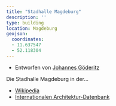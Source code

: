 ```yaml
---
title: "Stadhalle Magdeburg"
description: ''
type: building
location: Magdeburg
geojson:
  coordinates:
  - 11.637547
  - 52.118304
---
```


* Entworfen von [Johannes Göderitz](/tags/Johannes-Göderitz)

Die Stadhalle Magdeburg in der...
* [Wikipedia](https://de.wikipedia.org/wiki/Stadthalle_Magdeburg)
* [Internationalen Architektur-Datenbank](https://deu.archinform.net/projekte/6124.htm)
